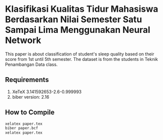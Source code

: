 # Klasifikasi Kualitas Tidur Mahasiswa Berdasarkan Nilai Semester Satu Sampai Lima Menggunakan Neural Network
This paper is about classification of student's sleep quality based on their score from 1st until 5th semester. The dataset is from the students in Teknik Penambangan Data class.

## Requirements
1. XeTeX 3.141592653-2.6-0.999993
2. biber version: 2.16

## How to Compile
```sh
xelatex paper.tex
biber paper.bcf
xelatex paper.tex
```
